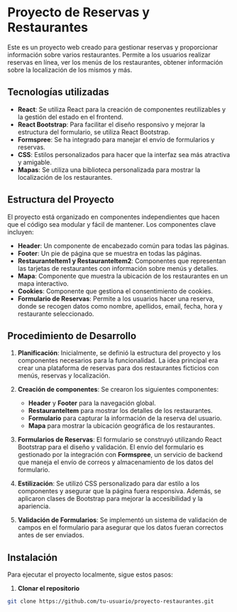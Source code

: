 # Proyecto de Reservas y Restaurantes

Este es un proyecto web creado para gestionar reservas y proporcionar información sobre varios restaurantes. Permite a los usuarios realizar reservas en línea, ver los menús de los restaurantes, obtener información sobre la localización de los mismos y más.

## Tecnologías utilizadas

- **React**: Se utiliza React para la creación de componentes reutilizables y la gestión del estado en el frontend.
- **React Bootstrap**: Para facilitar el diseño responsivo y mejorar la estructura del formulario, se utiliza React Bootstrap.
- **Formspree**: Se ha integrado para manejar el envío de formularios y reservas.
- **CSS**: Estilos personalizados para hacer que la interfaz sea más atractiva y amigable.
- **Mapas**: Se utiliza una biblioteca personalizada para mostrar la localización de los restaurantes.

## Estructura del Proyecto

El proyecto está organizado en componentes independientes que hacen que el código sea modular y fácil de mantener. Los componentes clave incluyen:

- **Header**: Un componente de encabezado común para todas las páginas.
- **Footer**: Un pie de página que se muestra en todas las páginas.
- **RestauranteItem1 y RestauranteItem2**: Componentes que representan las tarjetas de restaurantes con información sobre menús y detalles.
- **Mapa**: Componente que muestra la ubicación de los restaurantes en un mapa interactivo.
- **Cookies**: Componente que gestiona el consentimiento de cookies.
- **Formulario de Reservas**: Permite a los usuarios hacer una reserva, donde se recogen datos como nombre, apellidos, email, fecha, hora y restaurante seleccionado.

## Procedimiento de Desarrollo

1. **Planificación**: Inicialmente, se definió la estructura del proyecto y los componentes necesarios para la funcionalidad. La idea principal era crear una plataforma de reservas para dos restaurantes ficticios con menús, reservas y localización.

2. **Creación de componentes**: Se crearon los siguientes componentes:

   - **Header** y **Footer** para la navegación global.
   - **RestauranteItem** para mostrar los detalles de los restaurantes.
   - **Formulario** para capturar la información de la reserva del usuario.
   - **Mapa** para mostrar la ubicación geográfica de los restaurantes.

3. **Formularios de Reservas**: El formulario se construyó utilizando React Bootstrap para el diseño y validación. El envío del formulario es gestionado por la integración con **Formspree**, un servicio de backend que maneja el envío de correos y almacenamiento de los datos del formulario.

4. **Estilización**: Se utilizó CSS personalizado para dar estilo a los componentes y asegurar que la página fuera responsiva. Además, se aplicaron clases de Bootstrap para mejorar la accesibilidad y la apariencia.

5. **Validación de Formularios**: Se implementó un sistema de validación de campos en el formulario para asegurar que los datos fueran correctos antes de ser enviados.

## Instalación

Para ejecutar el proyecto localmente, sigue estos pasos:

1. **Clonar el repositorio**

```bash
git clone https://github.com/tu-usuario/proyecto-restaurantes.git
```
